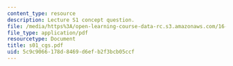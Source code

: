 ```yaml
---
content_type: resource
description: Lecture S1 concept question.
file: /media/https%3A/open-learning-course-data-rc.s3.amazonaws.com/16-01-unified-engineering-i-ii-iii-iv-fall-2005-spring-2006/5c9c9066178d8469d6efb2f3bcb05ccf_s01_cgs.pdf
file_type: application/pdf
resourcetype: Document
title: s01_cgs.pdf
uid: 5c9c9066-178d-8469-d6ef-b2f3bcb05ccf
---
```

